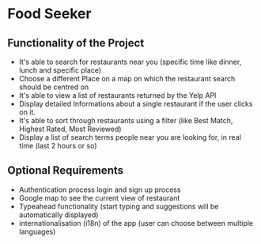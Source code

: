 # Food Seeker

## Functionality of the Project

* It's able to search for restaurants near you (specific time like dinner, lunch and specific place)
* Choose a different Place on a map on which the restaurant search should be centred on
* It's able to view a list of restaurants returned by the Yelp API
* Display detailed Informations about a single restaurant if the user clicks on it.
* It's able to sort through restaurants using a filter (like Best Match, Highest Rated, Most Reviewed)
* Display a list of search terms people near you are looking for, in real time (last 2 hours or so)

## Optional Requirements

* Authentication process login and sign up process
* Google map to see the current view of restaurant
* Typeahead functionality (start typing and suggestions will be automatically displayed)
* internationalisation (i18n) of the app (user can choose between multiple languages)

